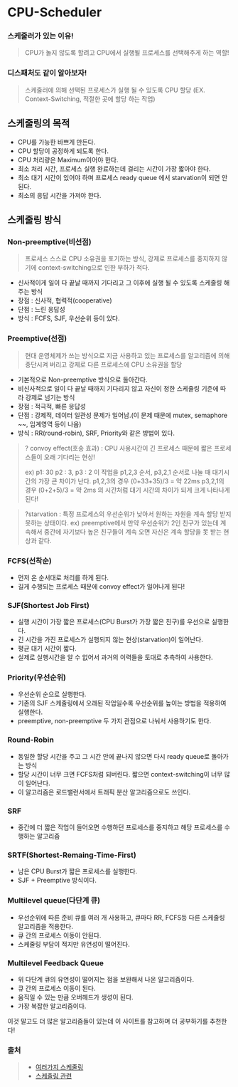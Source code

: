 # CPU-Scheduler

### 스케줄러가 있는 이유!
 > CPU가 놀지 않도록 할려고 CPU에서 실행될 프로세스를 선택해주게 하는 역할!

### 디스패처도 같이 알아보자!
> 스케줄러에 의해 선택된 프로세스가 실행 될 수 있도록 CPU 할당 (EX. Context-Switching, 적절한 곳에 할당 하는 작업)

## 스케줄링의 목적
- CPU를 가능한 바쁘게 만든다.
- CPU 할당이 공정하게 되도록 한다.
- CPU 처리량은 Maximum이어야 한다.
- 최소 처리 시간, 프로세스 실행 완료하는데 걸리는 시간이 가장 짧아야 한다.
- 최소 대기 시간이 있어야 하며 프로세스 ready queue 에서 starvation이 되면 안된다.
- 최소의 응답 시간을 가져야 한다.

## 스케줄링 방식

### Non-preemptive(비선점)

> 프로세스 스스로 CPU 소유권을 포기하는 방식, 강제로 프로세스를 중지하지 않기에 context-switching으로 인한 부하가 적다.

- 신사적이게 일이 다 끝날 때까지 기다리고 그 이후에 실행 될 수 있도록 스케줄링 해주는 방식
- 장점 : 신사적, 협력적(cooperative)
- 단점 : 느린 응답성
- 방식 : FCFS, SJF, 우선순위 등이 있다.


### Preemptive(선점)


> 현대 운영체제가 쓰는 방식으로 지금 사용하고 있는 프로세스를 알고리즘에 의해 중단시켜 버리고 강제로 다른 프로세스에 CPU 소유권을 할당

- 기본적으로 Non-preemptive 방식으로 돌아간다.
- 비신사적으로 일이 다 끝날 때까지 기다리지 않고 자신이 정한 스케줄링 기준에 따라 강제로 넘기는 방식
- 장점 : 적극적, 빠른 응답성
- 단점 : 강제적, 데이터 일관성 문제가 일어남.(이 문제 때문에 mutex, semaphore ~~, 임계영역 등이 나옴)
- 방식 : RR(round-robin), SRF, Priority와 같은 방법이 있다.



> ? convoy effect(호송 효과) : CPU 사용시간이 긴 프로세스 때문에 짧은 프로세스들이 오래 기다리는 현상!
> 
> ex) p1: 30 p2 : 3, p3 : 2 이 작업을 p1,2,3 순서, p3,2,1 순서로 나눌 때 대기시간의 가장 큰 차이가 난다.
> p1,2,3의 경우 (0+33+35)/3 = 약 22ms p3,2,1의 경우 (0+2+5)/3 = 약 2ms 의 시간처럼 대기 시간의 차이가 되게 크게 나타나게 된다!

> ?starvation : 특정 프로세스의 우선순위가 낮아서 원하는 자원을 계속 할당 받지 못하는 상태이다.
> ex) preemptive에서 만약 우선순위가 2인 친구가 있는데 계속해서 중간에 자기보다 높은 친구들이 계속 오면 자신은 계속 할당을 못 받는 현상과 같다.







### FCFS(선착순)
- 먼저 온 순서대로 처리를 하게 된다.
- 길게 수행되는 프로세스 때문에 convoy effect가 일어나게 된다!

### SJF(Shortest Job First)
- 실행 시간이 가장 짧은 프로세스(CPU Burst가 가장 짧은 친구)를 우선으로 실행한다.
- 긴 시간을 가진 프로세스가 실행되지 않는 현상(starvation)이 일어난다.
- 평균 대기 시간이 짧다.
- 실제로 실행시간을 알 수 없어서 과거의 이력들을 토대로 추측하여 사용한다.

### Priority(우선순위)

- 우선순위 순으로 실행한다.
- 기존의 SJF 스케줄링에서 오래된 작업일수록 우선순위를 높이는 방법을 적용하여 실행한다.
- preemptive, non-preemptive 두 가지 관점으로 나눠서 사용하기도 한다.


### Round-Robin

- 동일한 할당 시간을 주고 그 시간 안에 끝나지 않으면 다시 ready queue로 돌아가는 방식
- 할당 시간이 너무 크면 FCFS처럼 되버린다. 짧으면 context-switching이 너무 많이 일어난다.
- 이 알고리즘은 로드밸런서에서 트래픽 분산 알고리즘으로도 쓰인다.


### SRF

- 중간에 더 짧은 작업이 들어오면 수행하던 프로세스를 중지하고 해당 프로세스를 수행하는 알고리즘


### SRTF(Shortest-Remaing-Time-First)

- 남은 CPU Burst가 짧은 프로세스를 실행한다.
- SJF + Preemptive 방식이다.

### Multilevel queue(다단계 큐)
- 우선순위에 따른 준비 큐를 여러 개 사용하고, 큐마다 RR, FCFS등 다른 스케줄링 알고리즘을 적용한다. 
- 큐 간의 프로세스 이동이 안된다.
- 스케줄링 부담이 적지만 유연성이 떨어진다.


### Multilevel Feedback Queue
- 위 다단계 큐의 유연성이 떨어지는 점을 보완해서 나온 알고리즘이다.
- 큐 간의 프로세스 이동이 된다.
- 움직일 수 있는 만큼 오버헤드가 생성이 된다.
- 가장 복잡한 알고리즘이다.




이것 말고도 더 많은 알고리즘들이 있는데 이 사이트를 참고하며 더 공부하기를 추천한다!
### 출처
> - [여러가지 스케줄링](https://www.geeksforgeeks.org/cpu-scheduling-in-operating-systems/)
> - [스케줄링 관련](https://www.youtube.com/watch?v=LgEY4ghpTJI&ab_channel=%EC%89%AC%EC%9A%B4%EC%BD%94%EB%93%9C)